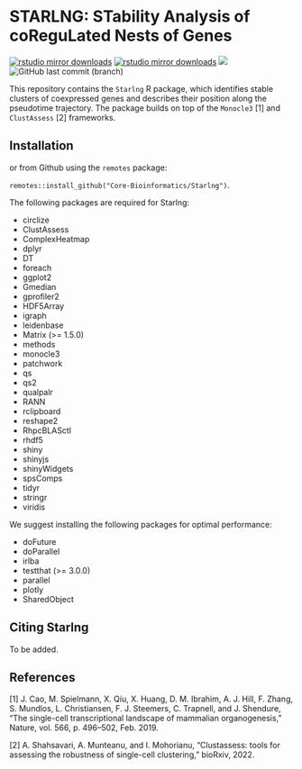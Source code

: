 # STARLNG: STability Analysis of coReguLated Nests of Genes

[![rstudio mirror downloads](https://cranlogs.r-pkg.org/badges/Starlng)](https://github.com/r-hub/cranlogs.app)
[![rstudio mirror downloads](https://cranlogs.r-pkg.org/badges/grand-total/Starlng)](https://github.com/r-hub/cranlogs.app)
[![](https://img.shields.io/github/languages/code-size/Core-Bioinformatics/Starlng.svg)](https://github.com/Core-Bioinformatics/Starlng)
![GitHub last commit (branch)](https://img.shields.io/github/last-commit/Core-Bioinformatics/Starlng/main?style=flat&color=white)
<!-- [![CRAN status](https://www.r-pkg.org/badges/version/Starlng?color=orange)](https://CRAN.R-project.org/package=Starlng) -->
<!-- [![](https://img.shields.io/github/r-package/v/Core-Bioinformatics/Starlng%2Frelease-1.1.0?label=devel%20version&color=green)](https://github.com/Core-Bioinformatics/Starlng/tree/release-1.1.0) -->

This repository contains the `Starlng` R package, which identifies stable clusters of coexpressed genes and describes their position along the pseudotime trajectory. The package builds on top of the `Monocle3` [1] and `ClustAssess` [2] frameworks.

## Installation
<!-- Starlng can be install from CRAN -->

<!-- `install.packages("Starlng")` -->

or from Github using the `remotes` package:

`remotes::install_github("Core-Bioinformatics/Starlng")`.

The following packages are required for Starlng:

* circlize
* ClustAssess
* ComplexHeatmap
* dplyr
* DT
* foreach
* ggplot2
* Gmedian
* gprofiler2
* HDF5Array
* igraph
* leidenbase
* Matrix (>= 1.5.0)
* methods
* monocle3
* patchwork
* qs
* qs2
* qualpalr
* RANN
* rclipboard
* reshape2
* RhpcBLASctl
* rhdf5
* shiny
* shinyjs
* shinyWidgets
* spsComps
* tidyr
* stringr
* viridis

We suggest installing the following packages for optimal performance:
* doFuture
* doParallel
* irlba
* testthat (>= 3.0.0)
* parallel
* plotly
* SharedObject


## Citing Starlng
To be added.

## References
[1] J. Cao, M. Spielmann, X. Qiu, X. Huang, D. M. Ibrahim, A. J. Hill, F. Zhang, S. Mundlos, L. Christiansen, F. J. Steemers, C. Trapnell, and J. Shendure, “The single-cell transcriptional landscape of mammalian organogenesis,” Nature, vol. 566, p. 496–502, Feb. 2019.

[2] A. Shahsavari, A. Munteanu, and I. Mohorianu, “Clustassess: tools for assessing the robustness of single-cell clustering,” bioRxiv, 2022.
